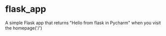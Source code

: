 # flask_app
A simple Flask app that returns
"Hello from flask in Pycharm"
when you visit the homepage('/')

